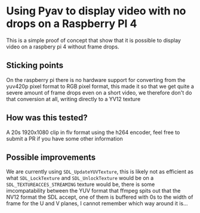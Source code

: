 # Using Pyav to display video with no drops on a Raspberry PI 4

This is a simple proof of concept that show that it is possible
to display video on a raspbery pi 4 without frame drops.

## Sticking points

On the raspberry pi there is no hardware support for converting
from the yuv420p pixel format to RGB pixel format, this made it
so that we get quite a severe amount of frame drops even on a 
short video, we therefore don't do that conversion at all,
writing directly to a YV12 texture

## How was this tested?

A 20s 1920x1080 clip in flv format using the h264 encoder, feel
free to submit a PR if you have some other information

## Possible improvements

We are currently using `SDL_UpdateYUVTexture`, this is likely
not as efficient as what `SDL_LockTexture` and `SDL_UnlockTexture`
would be on a `SDL_TEXTUREACCES_STREAMING` texture would be,
there is some imcompatability between the YUV format that
ffmpeg spits out that the NV12 format the SDL accept, one of
them is buffered with 0s to the width of frame for the U and V
planes, I cannot remember which way around it is...
